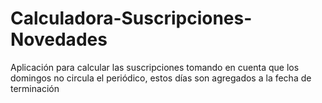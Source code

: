 # Calculadora-Suscripciones-Novedades
Aplicación para calcular las suscripciones tomando en cuenta que los domingos no circula el periódico, estos días son agregados a la fecha de terminación

